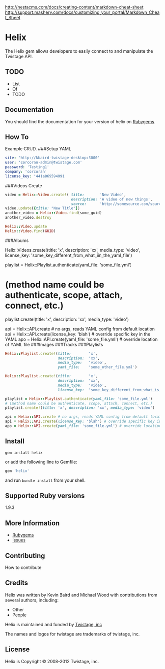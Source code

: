 http://nestacms.com/docs/creating-content/markdown-cheat-sheet
http://support.mashery.com/docs/customizing_your_portal/Markdown_Cheat_Sheet

# Helix

The Helix gem allows developers to easily connect to and manipulate the Twistage API.

TODO
----

* List 
* Of 
* TODO

Documentation
-------------

You should find the documentation for your version of helix on [Rubygems](https://rubygems.org/gems/helix).

How To
------
Example CRUD.
###Setup YAML
```yaml
site: 'http://kbaird-twistage-desktop:3000'
user: 'corcoran-admin@twistage.com'
password: 'Testing1'
company: 'corcoran'
license_key: '441a869594091
```
###Videos
Create
```ruby
video = Helix::Video.create!( title:       'New Video', 
                              description: 'A video of new things', 
                              source:      'http://somesource.com/source.mp4')
video.update({title: "New Title"})
another_video = Helix::Video.find(some_guid)
another_video.destroy
```

```ruby
Helix::Video.update
Helix::Video.find(GUID)
```

###Albums

Helix::Videos.create!(title:          'x', 
                      description:    'xx', 
                      media_type:     'video', 
                      license_key:    'some_key_different_from_what_iin_the_yaml_file')

playlist = Helix::Playlist.authenticate(yaml_file: 'some_file.yml')
# (method name could be authenticate, scope, attach, connect, etc.)
playlist.create!(title: 'x', description: 'xx', media_type: 'video')

api = Helix::API.create # no args, reads YAML config from default location
api = Helix::API.create(license_key: 'blah') # override specific key in the YAML
apo = Helix::API.create(yaml_file: 'some_file.yml') # override location of YAML file
###Images
###Tracks
###Playlists
```ruby
Helix::Playlist.create!(title:        'x', 
                        description:  'xx', 
                        media_type:   'video', 
                        yaml_file:    'some_other_file.yml')

Helix::Playlist.create!(title:        'x', 
                        description:  'xx', 
                        media_type:   'video', 
                        license_key:  'some_key_different_from_what_is_in_the_yaml_file')

playlist = Helix::Playlist.authenticate(yaml_file: 'some_file.yml')
# (method name could be authenticate, scope, attach, connect, etc.)
playlist.create!(title: 'x', description: 'xx', media_type: 'video')

api = Helix::API.create # no args, reads YAML config from default location
api = Helix::API.create(license_key: 'blah') # override specific key in the YAML
apo = Helix::API.create(yaml_file: 'some_file.yml') # override location of YAML file
```

Install
--------

```shell
gem install helix
```
or add the following line to Gemfile:

```ruby
gem 'helix'
```
and run `bundle install` from your shell.

Supported Ruby versions
-----------------------

1.9.3

More Information
----------------

* [Rubygems](https://rubygems.org/gems/helix)
* [Issues](https://github.com/twistage/helix/issues)

Contributing
------------

How to contribute

Credits
-------

Helix was written by Kevin Baird and Michael Wood with contributions from several authors, including:

* Other
* People

Helix is maintained and funded by [Twistage, inc](http://twistage.com)

The names and logos for twistage are trademarks of twistage, inc.

License
-------

Helix is Copyright © 2008-2012 Twistage, inc.